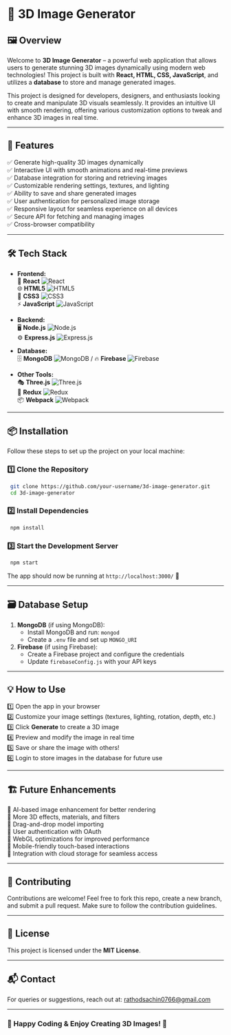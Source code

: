 # 🌟 3D Image Generator

## 🖼️ Overview
Welcome to **3D Image Generator** – a powerful web application that allows users to generate stunning 3D images dynamically using modern web technologies! This project is built with **React, HTML, CSS, JavaScript**, and utilizes a **database** to store and manage generated images.

This project is designed for developers, designers, and enthusiasts looking to create and manipulate 3D visuals seamlessly. It provides an intuitive UI with smooth rendering, offering various customization options to tweak and enhance 3D images in real time.

---

## 🚀 Features
✅ Generate high-quality 3D images dynamically  
✅ Interactive UI with smooth animations and real-time previews  
✅ Database integration for storing and retrieving images  
✅ Customizable rendering settings, textures, and lighting  
✅ Ability to save and share generated images  
✅ User authentication for personalized image storage  
✅ Responsive layout for seamless experience on all devices  
✅ Secure API for fetching and managing images  
✅ Cross-browser compatibility  

---

## 🛠️ Tech Stack
- **Frontend:**  
  🎨 **React** ![React](https://img.shields.io/badge/-React-61DAFB?style=flat&logo=react&logoColor=white)  
  🌐 **HTML5** ![HTML5](https://img.shields.io/badge/-HTML5-E34F26?style=flat&logo=html5&logoColor=white)  
  🎨 **CSS3** ![CSS3](https://img.shields.io/badge/-CSS3-1572B6?style=flat&logo=css3&logoColor=white)  
  ⚡ **JavaScript** ![JavaScript](https://img.shields.io/badge/-JavaScript-F7DF1E?style=flat&logo=javascript&logoColor=black)  

- **Backend:**  
  🖥️ **Node.js** ![Node.js](https://img.shields.io/badge/-Node.js-339933?style=flat&logo=node.js&logoColor=white)  
  ⚙️ **Express.js** ![Express.js](https://img.shields.io/badge/-Express.js-000000?style=flat&logo=express&logoColor=white)  

- **Database:**  
  🗄️ **MongoDB** ![MongoDB](https://img.shields.io/badge/-MongoDB-47A248?style=flat&logo=mongodb&logoColor=white) / 🔥 **Firebase** ![Firebase](https://img.shields.io/badge/-Firebase-FFCA28?style=flat&logo=firebase&logoColor=black)  

- **Other Tools:**  
  🎭 **Three.js** ![Three.js](https://img.shields.io/badge/-Three.js-000000?style=flat&logo=three.js&logoColor=white)  
  🔄 **Redux** ![Redux](https://img.shields.io/badge/-Redux-764ABC?style=flat&logo=redux&logoColor=white)  
  📦 **Webpack** ![Webpack](https://img.shields.io/badge/-Webpack-8DD6F9?style=flat&logo=webpack&logoColor=black)

---

## 📦 Installation
Follow these steps to set up the project on your local machine:

### 1️⃣ Clone the Repository
```bash
 git clone https://github.com/your-username/3d-image-generator.git
 cd 3d-image-generator
```

### 2️⃣ Install Dependencies
```bash
 npm install
```

### 3️⃣ Start the Development Server
```bash
 npm start
```
The app should now be running at `http://localhost:3000/` 🚀

---

## 🗃️ Database Setup
1. **MongoDB** (if using MongoDB):
   - Install MongoDB and run: `mongod`
   - Create a `.env` file and set up `MONGO_URI`
2. **Firebase** (if using Firebase):
   - Create a Firebase project and configure the credentials
   - Update `firebaseConfig.js` with your API keys

---

## 💡 How to Use
1️⃣ Open the app in your browser  
2️⃣ Customize your image settings (textures, lighting, rotation, depth, etc.)  
3️⃣ Click **Generate** to create a 3D image  
4️⃣ Preview and modify the image in real time  
5️⃣ Save or share the image with others!  
6️⃣ Login to store images in the database for future use  

---

## 🏗️ Future Enhancements
🔹 AI-based image enhancement for better rendering  
🔹 More 3D effects, materials, and filters  
🔹 Drag-and-drop model importing  
🔹 User authentication with OAuth  
🔹 WebGL optimizations for improved performance  
🔹 Mobile-friendly touch-based interactions  
🔹 Integration with cloud storage for seamless access  

---

## 🤝 Contributing
Contributions are welcome! Feel free to fork this repo, create a new branch, and submit a pull request. Make sure to follow the contribution guidelines.

---

## 📜 License
This project is licensed under the **MIT License**.

---

## 📬 Contact
For queries or suggestions, reach out at: [rathodsachin0766@gmail.com](mailto:rathodsachin0766@gmail.com)  

---

### 🎉 Happy Coding & Enjoy Creating 3D Images! 🚀

